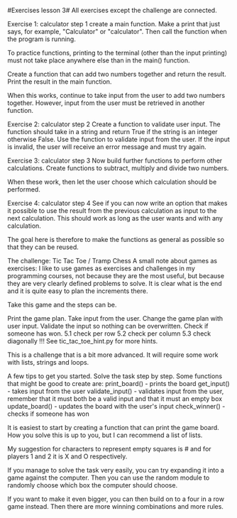 #Exercises lesson 3#
All exercises except the challenge are connected.

Exercise 1: calculator step 1
create a main function. Make a print that just says, for example, "Calculator" or "calculator". Then call the function when the program is running.

To practice functions, printing to the terminal (other than the input printing) must not take place anywhere else than in the main() function.

Create a function that can add two numbers together and return the result. Print the result in the main function.

When this works, continue to take input from the user to add two numbers together. However, input from the user must be retrieved in another function.

Exercise 2: calculator step 2
Create a function to validate user input. The function should take in a string and return True if the string is an integer otherwise False. Use the function to validate input from the user. If the input is invalid, the user will receive an error message and must try again.

Exercise 3: calculator step 3
Now build further functions to perform other calculations. Create functions to subtract, multiply and divide two numbers.

When these work, then let the user choose which calculation should be performed.

Exercise 4: calculator step 4
See if you can now write an option that makes it possible to use the result from the previous calculation as input to the next calculation. This should work as long as the user wants and with any calculation.

The goal here is therefore to make the functions as general as possible so that they can be reused.

The challenge: Tic Tac Toe / Tramp Chess
A small note about games as exercises: I like to use games as exercises and challenges in my programming courses, not because they are the most useful, but because they are very clearly defined problems to solve. It is clear what is the end and it is quite easy to plan the increments there.

Take this game and the steps can be.

Print the game plan.
Take input from the user.
Change the game plan with user input.
Validate the input so nothing can be overwritten.
Check if someone has won. 5.1 check per row 5.2 check per column 5.3 check diagonally
!!! See tic_tac_toe_hint.py for more hints.

This is a challenge that is a bit more advanced. It will require some work with lists, strings and loops.

A few tips to get you started. Solve the task step by step. Some functions that might be good to create are: print_board() - prints the board get_input() - takes input from the user validate_input() - validates input from the user, remember that it must both be a valid input and that it must an empty box update_board() - updates the board with the user's input check_winner() - checks if someone has won

It is easiest to start by creating a function that can print the game board. How you solve this is up to you, but I can recommend a list of lists.

My suggestion for characters to represent empty squares is # and for players 1 and 2 it is X and O respectively.

If you manage to solve the task very easily, you can try expanding it into a game against the computer. Then you can use the random module to randomly choose which box the computer should choose.

If you want to make it even bigger, you can then build on to a four in a row game instead. Then there are more winning combinations and more rules.